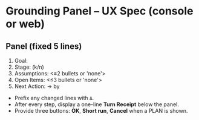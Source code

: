 # Grounding Panel – UX Spec (console or web)

## Panel (fixed 5 lines)
1) Goal: <one line>
2) Stage: <name> (k/n)
3) Assumptions: <≤2 bullets or 'none'>
4) Open Items: <≤3 bullets or 'none'>
5) Next Action: <owner> → <verb> by <date>

- Prefix any changed lines with `Δ`.
- After every step, display a one-line **Turn Receipt** below the panel.
- Provide three buttons: **OK**, **Short run**, **Cancel** when a PLAN is shown.
